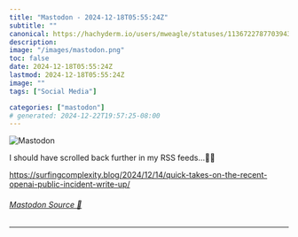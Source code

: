 ```yaml
---
title: "Mastodon - 2024-12-18T05:55:24Z"
subtitle: ""
canonical: https://hachyderm.io/users/mweagle/statuses/113672278770394394
description:
image: "/images/mastodon.png"
toc: false
date: 2024-12-18T05:55:24Z
lastmod: 2024-12-18T05:55:24Z
image: ""
tags: ["Social Media"]

categories: ["mastodon"]
# generated: 2024-12-22T19:57:25-08:00
---
```

![Mastodon](/images/mastodon.png)

<p>I should have scrolled back further in my RSS feeds…🤦‍♂️</p><p><a href="https://surfingcomplexity.blog/2024/12/14/quick-takes-on-the-recent-openai-public-incident-write-up/" target="_blank" rel="nofollow noopener noreferrer" translate="no"><span class="invisible">https://</span><span class="ellipsis">surfingcomplexity.blog/2024/12</span><span class="invisible">/14/quick-takes-on-the-recent-openai-public-incident-write-up/</span></a></p>


###### [Mastodon Source 🐘](https://hachyderm.io/@mweagle/113672278770394394)

___
